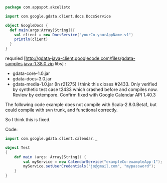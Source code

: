```scala
package com.appspot.akcelisto

import com.google.gdata.client.docs.DocsService

object GoogleDocs {
  def main(args:Array[String]){
    val client = new DocsService("yourCo-yourAppName-v1")
    println(client)
  }
}
```
requried [http://gdata-java-client.googlecode.com/files/gdata-samples.java-1.38.0.zip libs]
:
 * gdata-core-1.0.jar
 * gdata-docs-3.0.jar
 * gdata-media-1.0.jar 
(In r21275) I think this closes #2433. Only verified by synthetic test case t2433 which crashed before and compiles now. Review by extempore.
Confirm fixed with Google Calendar API 1.40.3

The following code example does not compile with Scala-2.8.0.Beta1, but could compile with svn trunk, and functional correctly.

So I think this is fixed.

Code:
```scala
import com.google.gdata.client.calendar._

object Test
{
    def main (args: Array[String]) {
        val myService = new CalendarService("exampleCo-exampleApp-1");
        myService.setUserCredentials("jo@gmail.com", "mypassword");
    }
}
```
